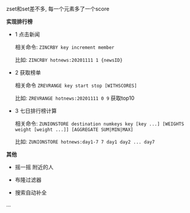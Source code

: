 zset和set差不多, 每一个元素多了一个score

**实现排行榜**

- 1 点击新闻

    相关命令: `ZINCRBY key increment member`

    比如: `ZINCRBY hotnews:20201111 1 {newsID}`

- 2 获取榜单

    相关命令 `ZREVRANGE key start stop [WITHSCORES]` 

    比如: `ZREVRANGE hotnews:20201111 0 9` 获取top10

- 3 七日排行榜计算

    相关命令: `ZUNIONSTORE destination numkeys key [key ...] [WEIGHTS weight [weight ...]] [AGGREGATE SUM|MIN|MAX]`

    比如: `ZUNIONSTORE hotnews:day1-7 7 day1 day2 ... day7`

**其他**

- 摇一摇 附近的人

- 布隆过滤器

- 搜索自动补全

...